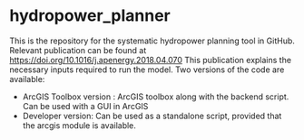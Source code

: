 # hydropower_planner
This is the repository for the systematic hydropower planning tool in GitHub.
Relevant publication can be found at https://doi.org/10.1016/j.apenergy.2018.04.070
This publication explains the necessary inputs required to run the model.
Two versions of the code are available:
* ArcGIS Toolbox version : ArcGIS toolbox along with the backend script. Can be used with a GUI in ArcGIS
* Developer version: Can be used as a standalone script, provided that the arcgis module is available.
